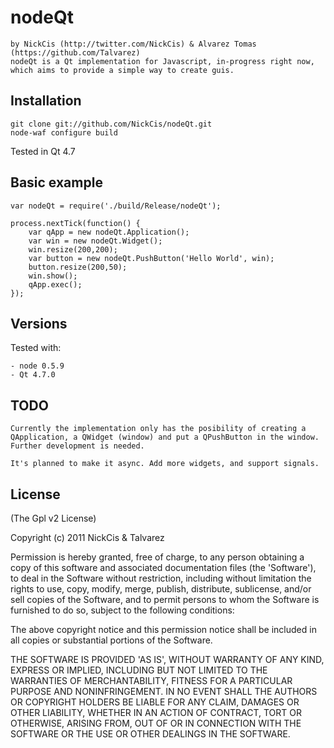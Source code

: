 
# nodeQt 

	by NickCis (http://twitter.com/NickCis) & Alvarez Tomas (https://github.com/Talvarez)
	nodeQt is a Qt implementation for Javascript, in-progress right now, which aims to provide a simple way to create guis.

## Installation

	git clone git://github.com/NickCis/nodeQt.git
	node-waf configure build

Tested in Qt 4.7

## Basic example

	var nodeQt = require('./build/Release/nodeQt');

	process.nextTick(function() {
		var qApp = new nodeQt.Application();
		var win = new nodeQt.Widget();
		win.resize(200,200);
		var button = new nodeQt.PushButton('Hello World', win);
		button.resize(200,50);
		win.show();
		qApp.exec();
	});

## Versions

Tested with:

	- node 0.5.9
	- Qt 4.7.0

## TODO
	Currently the implementation only has the posibility of creating a QApplication, a QWidget (window) and put a QPushButton in the window. Further development is needed.

	It's planned to make it async. Add more widgets, and support signals.

## License

(The Gpl v2 License)

Copyright (c) 2011 NickCis & Talvarez

Permission is hereby granted, free of charge, to any person obtaining
a copy of this software and associated documentation files (the
'Software'), to deal in the Software without restriction, including
without limitation the rights to use, copy, modify, merge, publish,
distribute, sublicense, and/or sell copies of the Software, and to
permit persons to whom the Software is furnished to do so, subject to
the following conditions:

The above copyright notice and this permission notice shall be
included in all copies or substantial portions of the Software.

THE SOFTWARE IS PROVIDED 'AS IS', WITHOUT WARRANTY OF ANY KIND,
EXPRESS OR IMPLIED, INCLUDING BUT NOT LIMITED TO THE WARRANTIES OF
MERCHANTABILITY, FITNESS FOR A PARTICULAR PURPOSE AND NONINFRINGEMENT.
IN NO EVENT SHALL THE AUTHORS OR COPYRIGHT HOLDERS BE LIABLE FOR ANY
CLAIM, DAMAGES OR OTHER LIABILITY, WHETHER IN AN ACTION OF CONTRACT,
TORT OR OTHERWISE, ARISING FROM, OUT OF OR IN CONNECTION WITH THE
SOFTWARE OR THE USE OR OTHER DEALINGS IN THE SOFTWARE.

